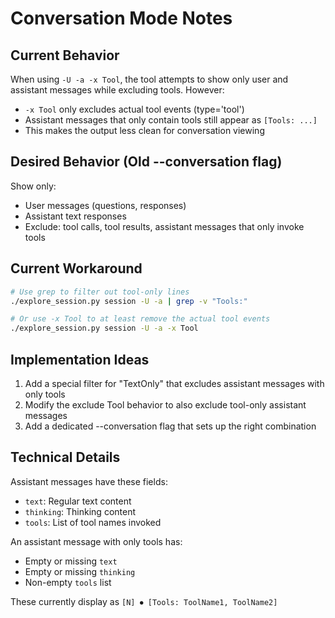 # Conversation Mode Notes

## Current Behavior
When using `-U -a -x Tool`, the tool attempts to show only user and assistant messages while excluding tools. However:
- `-x Tool` only excludes actual tool events (type='tool')
- Assistant messages that only contain tools still appear as `[Tools: ...]`
- This makes the output less clean for conversation viewing

## Desired Behavior (Old --conversation flag)
Show only:
- User messages (questions, responses)
- Assistant text responses
- Exclude: tool calls, tool results, assistant messages that only invoke tools

## Current Workaround
```bash
# Use grep to filter out tool-only lines
./explore_session.py session -U -a | grep -v "Tools:"

# Or use -x Tool to at least remove the actual tool events
./explore_session.py session -U -a -x Tool
```

## Implementation Ideas
1. Add a special filter for "TextOnly" that excludes assistant messages with only tools
2. Modify the exclude Tool behavior to also exclude tool-only assistant messages
3. Add a dedicated --conversation flag that sets up the right combination

## Technical Details
Assistant messages have these fields:
- `text`: Regular text content
- `thinking`: Thinking content
- `tools`: List of tool names invoked

An assistant message with only tools has:
- Empty or missing `text`
- Empty or missing `thinking`  
- Non-empty `tools` list

These currently display as `[N] ⏺ [Tools: ToolName1, ToolName2]`